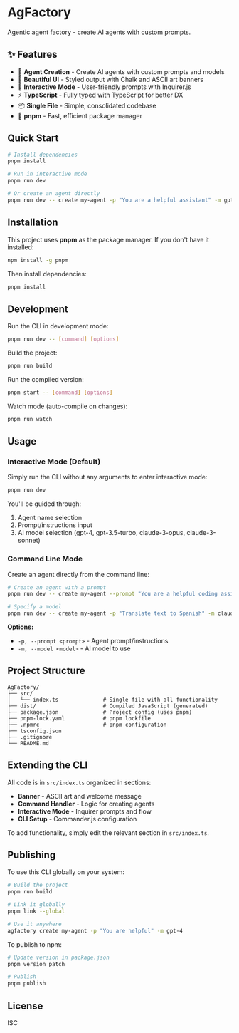 # AgFactory

Agentic agent factory - create AI agents with custom prompts.

## ✨ Features

- 🤖 **Agent Creation** - Create AI agents with custom prompts and models
- 🎨 **Beautiful UI** - Styled output with Chalk and ASCII art banners
- 🤝 **Interactive Mode** - User-friendly prompts with Inquirer.js
- ⚡ **TypeScript** - Fully typed with TypeScript for better DX
- 📦 **Single File** - Simple, consolidated codebase
- 🚀 **pnpm** - Fast, efficient package manager

## Quick Start

```bash
# Install dependencies
pnpm install

# Run in interactive mode
pnpm run dev

# Or create an agent directly
pnpm run dev -- create my-agent -p "You are a helpful assistant" -m gpt-4
```

## Installation

This project uses **pnpm** as the package manager. If you don't have it installed:

```bash
npm install -g pnpm
```

Then install dependencies:

```bash
pnpm install
```

## Development

Run the CLI in development mode:

```bash
pnpm run dev -- [command] [options]
```

Build the project:

```bash
pnpm run build
```

Run the compiled version:

```bash
pnpm start -- [command] [options]
```

Watch mode (auto-compile on changes):

```bash
pnpm run watch
```

## Usage

### Interactive Mode (Default)

Simply run the CLI without any arguments to enter interactive mode:

```bash
pnpm run dev
```

You'll be guided through:

1. Agent name selection
2. Prompt/instructions input
3. AI model selection (gpt-4, gpt-3.5-turbo, claude-3-opus, claude-3-sonnet)

### Command Line Mode

Create an agent directly from the command line:

```bash
# Create an agent with a prompt
pnpm run dev -- create my-agent --prompt "You are a helpful coding assistant"

# Specify a model
pnpm run dev -- create my-agent -p "Translate text to Spanish" -m claude-3-opus
```

**Options:**

- `-p, --prompt <prompt>` - Agent prompt/instructions
- `-m, --model <model>` - AI model to use

## Project Structure

```
AgFactory/
├── src/
│   └── index.ts              # Single file with all functionality
├── dist/                     # Compiled JavaScript (generated)
├── package.json              # Project config (uses pnpm)
├── pnpm-lock.yaml            # pnpm lockfile
├── .npmrc                    # pnpm configuration
├── tsconfig.json
├── .gitignore
└── README.md
```

## Extending the CLI

All code is in `src/index.ts` organized in sections:

- **Banner** - ASCII art and welcome message
- **Command Handler** - Logic for creating agents
- **Interactive Mode** - Inquirer prompts and flow
- **CLI Setup** - Commander.js configuration

To add functionality, simply edit the relevant section in `src/index.ts`.

## Publishing

To use this CLI globally on your system:

```bash
# Build the project
pnpm run build

# Link it globally
pnpm link --global

# Use it anywhere
agfactory create my-agent -p "You are helpful" -m gpt-4
```

To publish to npm:

```bash
# Update version in package.json
pnpm version patch

# Publish
pnpm publish
```

## License

ISC
